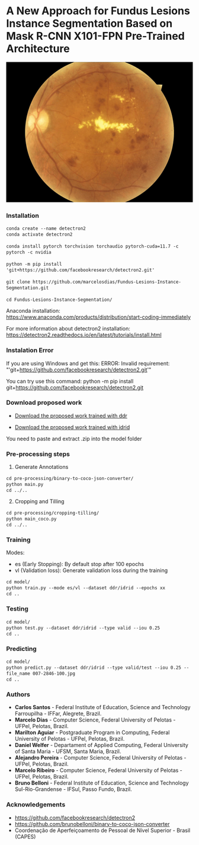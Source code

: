 # A New Approach for Fundus Lesions Instance Segmentation Based on Mask R-CNN X101-FPN Pre-Trained Architecture

![](https://github.com/carlossantos-iffar/Fundus-Lesions-Instance-Segmentation/blob/main/images/exmple-image.gif)


### Installation
```
conda create --name detectron2
conda activate detectron2

conda install pytorch torchvision torchaudio pytorch-cuda=11.7 -c pytorch -c nvidia

python -m pip install 'git+https://github.com/facebookresearch/detectron2.git'

git clone https://github.com/marcelosdias/Fundus-Lesions-Instance-Segmentation.git

cd Fundus-Lesions-Instance-Segmentation/
```

Anaconda installation:
https://www.anaconda.com/products/distribution/start-coding-immediately

For more information about detectron2 installation: 
https://detectron2.readthedocs.io/en/latest/tutorials/install.html

### Instalation Error

If you are using Windows and get this: ERROR: Invalid requirement: "'git+https://github.com/facebookresearch/detectron2.git'"

You can try use this command: python -m pip install git+https://github.com/facebookresearch/detectron2.git

### Download proposed work

- [Download the proposed work trained with ddr](https://github.com/carlossantos-iffar/Fundus-Lesions-Instance-Segmentation/releases/download/1.1/ddr.zip)

- [Download the proposed work trained with idrid](https://github.com/carlossantos-iffar/Fundus-Lesions-Instance-Segmentation/releases/download/1.2/idrid.zip)

You need to paste and extract .zip into the model folder

### Pre-processing steps
1. Generate Annotations
```
cd pre-processing/binary-to-coco-json-converter/
python main.py
cd ../..
```
2. Cropping and Tilling
```
cd pre-processing/cropping-tilling/
python main_coco.py
cd ../..
```
### Training
Modes:
* es (Early Stopping): By default stop after 100 epochs
* vl (Validation loss): Generate validation loss during the training
```
cd model/
python train.py --mode es/vl --dataset ddr/idrid --epochs xx
cd ..
```
### Testing
```
cd model/
python test.py --dataset ddr/idrid --type valid --iou 0.25
cd ..
```
### Predicting
```
cd model/
python predict.py --dataset ddr/idrid --type valid/test --iou 0.25 --file_name 007-2846-100.jpg
cd ..
```

### Authors
* **Carlos Santos** - Federal Institute of Education, Science and Technology Farroupilha - IFFar, Alegrete, Brazil.
* **Marcelo Dias** - Computer Science, Federal University of Pelotas - UFPel, Pelotas, Brazil.
* **Marilton Aguiar** - Postgraduate Program in Computing, Federal University of Pelotas - UFPel, Pelotas, Brazil.
* **Daniel Welfer** - Departament of Applied Computing, Federal University of Santa Maria - UFSM, Santa Maria, Brazil.
* **Alejandro Pereira** - Computer Science, Federal University of Pelotas - UFPel, Pelotas, Brazil.
* **Marcelo Ribeiro** - Computer Science, Federal University of Pelotas - UFPel, Pelotas, Brazil.
* **Bruno Belloni** - Federal Institute of Education, Science and Technology Sul-Rio-Grandense - IFSul, Passo Fundo, Brazil.

### Acknowledgements
* https://github.com/facebookresearch/detectron2
* https://github.com/brunobelloni/binary-to-coco-json-converter
* Coordenação de Aperfeiçoamento de Pessoal de Nível Superior - Brasil (CAPES)

